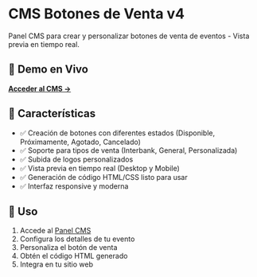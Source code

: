 # CMS Botones de Venta v4

Panel CMS para crear y personalizar botones de venta de eventos - Vista previa en tiempo real.

## 🚀 Demo en Vivo

**[Acceder al CMS →](https://viernesenvenus.github.io/cms-botones-eventos-v4/)**

## 📱 Características

- ✅ Creación de botones con diferentes estados (Disponible, Próximamente, Agotado, Cancelado)
- ✅ Soporte para tipos de venta (Interbank, General, Personalizada)
- ✅ Subida de logos personalizados
- ✅ Vista previa en tiempo real (Desktop y Mobile)
- ✅ Generación de código HTML/CSS listo para usar
- ✅ Interfaz responsive y moderna

## 🎯 Uso

1. Accede al [Panel CMS](https://viernesenvenus.github.io/cms-botones-eventos-v3/)
2. Configura los detalles de tu evento
3. Personaliza el botón de venta
4. Obtén el código HTML generado
5. Integra en tu sitio web
